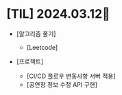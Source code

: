 # [TIL] 2024.03.12📒

  * [알고리즘 풀기]
    * [Leetcode]

  * [프로젝트]
    * [CI/CD 플로우 변동사항 서버 적용]
    * [공연장 정보 수정 API 구현]
